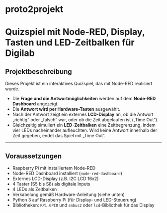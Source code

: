 # proto2projekt
# Quizspiel mit Node-RED, Display, Tasten und LED-Zeitbalken für Digilab

## Projektbeschreibung

Dieses Projekt ist ein interaktives Quizspiel, das mit Node-RED realisiert wurde.  
- Die **Frage und die Antwortmöglichkeiten** werden auf dem **Node-RED Dashboard** angezeigt.  
- Die **Antwort wird per Hardware-Tasten** ausgewählt.  
- Nach der Antwort zeigt ein externes **LCD-Display** an, ob die Antwort „richtig“ oder „falsch“ war, oder ob die Zeit abgelaufen ist („Time Out“).  
- Gleichzeitig simuliert ein **LED-Zeitbalken** eine Zeitbegrenzung, indem vier LEDs nacheinander aufleuchten. Wird keine Antwort innerhalb der Zeit gegeben, endet das Spiel mit „Time Out“.

---

## Voraussetzungen

- Raspberry Pi mit installiertem Node-RED  
- Node-RED Dashboard installiert (`node-red-dashboard`)  
- Externes LCD-Display (z.B. I2C LCD 16x2)  
- 4 Taster (S5 bis S8) als digitale Inputs  
- 4 LEDs als Zeitbalken  
- Verkabelung gemäß Hardware-Anleitung (siehe unten)  
- Python 3 auf Raspberry Pi (für Display- und LED-Steuerung)  
- Bibliotheken: `RPi.GPIO` und `smbus2` oder `lcd`-Bibliothek für das Display

